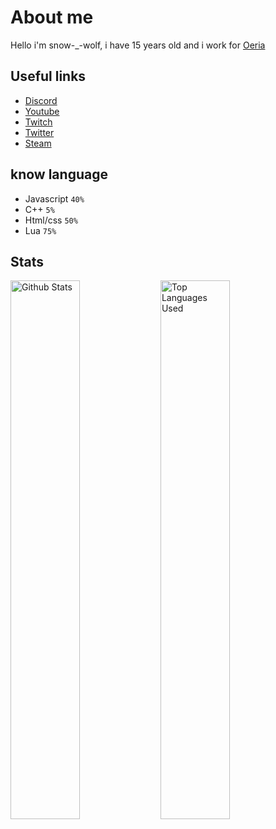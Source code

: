 # About me

Hello i'm snow-_-wolf, i have 15 years old and i work for [Oeria](https://github.com/Oeria-studio)

**Useful links**
-----
* [Discord](https://discord.gg/Xg4bPtys38)
* [Youtube](https://www.youtube.com/channel/UCT8xmcA3wm590eQg1BjujPQ)
* [Twitch](https://www.twitch.tv/snow_wolf_tv)
* [Twitter](https://twitter.com/SnowWolfLeVrai)
* [Steam](https://steamcommunity.com/id/snow-_-wolf)

**know language**
-----

* Javascript `40%`
* C++ `5%`
* Html/css `50%`
* Lua `75%`

**Stats**
-----

<img alt="Github Stats" src="https://github-readme-stats.vercel.app/api?username=SnowWolfDev&show_icons=true&hide_border=true&theme=tokyonight" width="47%" align="left"/>
<img alt="Top Languages Used" src="https://github-readme-stats.vercel.app/api/top-langs?username=SnowWolfDev&show_icons=true&hide_border=true&theme=tokyonight&layout=compact" width="47%" align="left"/>

